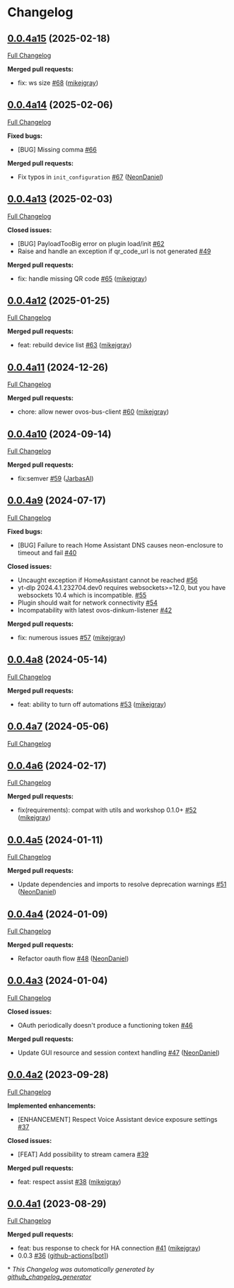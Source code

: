 # Changelog

## [0.0.4a15](https://github.com/OpenVoiceOS/ovos-PHAL-plugin-homeassistant/tree/0.0.4a15) (2025-02-18)

[Full Changelog](https://github.com/OpenVoiceOS/ovos-PHAL-plugin-homeassistant/compare/0.0.4a14...0.0.4a15)

**Merged pull requests:**

- fix: ws size [\#68](https://github.com/OpenVoiceOS/ovos-PHAL-plugin-homeassistant/pull/68) ([mikejgray](https://github.com/mikejgray))

## [0.0.4a14](https://github.com/OpenVoiceOS/ovos-PHAL-plugin-homeassistant/tree/0.0.4a14) (2025-02-06)

[Full Changelog](https://github.com/OpenVoiceOS/ovos-PHAL-plugin-homeassistant/compare/0.0.4a13...0.0.4a14)

**Fixed bugs:**

- \[BUG\] Missing comma [\#66](https://github.com/OpenVoiceOS/ovos-PHAL-plugin-homeassistant/issues/66)

**Merged pull requests:**

- Fix typos in `init_configuration` [\#67](https://github.com/OpenVoiceOS/ovos-PHAL-plugin-homeassistant/pull/67) ([NeonDaniel](https://github.com/NeonDaniel))

## [0.0.4a13](https://github.com/OpenVoiceOS/ovos-PHAL-plugin-homeassistant/tree/0.0.4a13) (2025-02-03)

[Full Changelog](https://github.com/OpenVoiceOS/ovos-PHAL-plugin-homeassistant/compare/0.0.4a12...0.0.4a13)

**Closed issues:**

- \[BUG\] PayloadTooBig error on plugin load/init [\#62](https://github.com/OpenVoiceOS/ovos-PHAL-plugin-homeassistant/issues/62)
- Raise and handle an exception if qr\_code\_url is not generated [\#49](https://github.com/OpenVoiceOS/ovos-PHAL-plugin-homeassistant/issues/49)

**Merged pull requests:**

- fix: handle missing QR code [\#65](https://github.com/OpenVoiceOS/ovos-PHAL-plugin-homeassistant/pull/65) ([mikejgray](https://github.com/mikejgray))

## [0.0.4a12](https://github.com/OpenVoiceOS/ovos-PHAL-plugin-homeassistant/tree/0.0.4a12) (2025-01-25)

[Full Changelog](https://github.com/OpenVoiceOS/ovos-PHAL-plugin-homeassistant/compare/0.0.4a11...0.0.4a12)

**Merged pull requests:**

- feat: rebuild device list [\#63](https://github.com/OpenVoiceOS/ovos-PHAL-plugin-homeassistant/pull/63) ([mikejgray](https://github.com/mikejgray))

## [0.0.4a11](https://github.com/OpenVoiceOS/ovos-PHAL-plugin-homeassistant/tree/0.0.4a11) (2024-12-26)

[Full Changelog](https://github.com/OpenVoiceOS/ovos-PHAL-plugin-homeassistant/compare/0.0.4a10...0.0.4a11)

**Merged pull requests:**

- chore: allow newer ovos-bus-client [\#60](https://github.com/OpenVoiceOS/ovos-PHAL-plugin-homeassistant/pull/60) ([mikejgray](https://github.com/mikejgray))

## [0.0.4a10](https://github.com/OpenVoiceOS/ovos-PHAL-plugin-homeassistant/tree/0.0.4a10) (2024-09-14)

[Full Changelog](https://github.com/OpenVoiceOS/ovos-PHAL-plugin-homeassistant/compare/0.0.4a9...0.0.4a10)

**Merged pull requests:**

- fix:semver [\#59](https://github.com/OpenVoiceOS/ovos-PHAL-plugin-homeassistant/pull/59) ([JarbasAl](https://github.com/JarbasAl))

## [0.0.4a9](https://github.com/OpenVoiceOS/ovos-PHAL-plugin-homeassistant/tree/0.0.4a9) (2024-07-17)

[Full Changelog](https://github.com/OpenVoiceOS/ovos-PHAL-plugin-homeassistant/compare/0.0.4a8...0.0.4a9)

**Fixed bugs:**

- \[BUG\] Failure to reach Home Assistant DNS causes neon-enclosure to timeout and fail [\#40](https://github.com/OpenVoiceOS/ovos-PHAL-plugin-homeassistant/issues/40)

**Closed issues:**

- Uncaught exception if HomeAssistant cannot be reached [\#56](https://github.com/OpenVoiceOS/ovos-PHAL-plugin-homeassistant/issues/56)
- yt-dlp 2024.4.1.232704.dev0 requires websockets\>=12.0, but you have websockets 10.4 which is incompatible. [\#55](https://github.com/OpenVoiceOS/ovos-PHAL-plugin-homeassistant/issues/55)
- Plugin should wait for network connectivity [\#54](https://github.com/OpenVoiceOS/ovos-PHAL-plugin-homeassistant/issues/54)
- Incompatability with latest ovos-dinkum-listener [\#42](https://github.com/OpenVoiceOS/ovos-PHAL-plugin-homeassistant/issues/42)

**Merged pull requests:**

- fix: numerous issues [\#57](https://github.com/OpenVoiceOS/ovos-PHAL-plugin-homeassistant/pull/57) ([mikejgray](https://github.com/mikejgray))

## [0.0.4a8](https://github.com/OpenVoiceOS/ovos-PHAL-plugin-homeassistant/tree/0.0.4a8) (2024-05-14)

[Full Changelog](https://github.com/OpenVoiceOS/ovos-PHAL-plugin-homeassistant/compare/0.0.4a7...0.0.4a8)

**Merged pull requests:**

- feat: ability to turn off automations [\#53](https://github.com/OpenVoiceOS/ovos-PHAL-plugin-homeassistant/pull/53) ([mikejgray](https://github.com/mikejgray))

## [0.0.4a7](https://github.com/OpenVoiceOS/ovos-PHAL-plugin-homeassistant/tree/0.0.4a7) (2024-05-06)

[Full Changelog](https://github.com/OpenVoiceOS/ovos-PHAL-plugin-homeassistant/compare/0.0.4a6...0.0.4a7)

## [0.0.4a6](https://github.com/OpenVoiceOS/ovos-PHAL-plugin-homeassistant/tree/0.0.4a6) (2024-02-17)

[Full Changelog](https://github.com/OpenVoiceOS/ovos-PHAL-plugin-homeassistant/compare/0.0.4a5...0.0.4a6)

**Merged pull requests:**

- fix\(requirements\): compat with utils and workshop 0.1.0+ [\#52](https://github.com/OpenVoiceOS/ovos-PHAL-plugin-homeassistant/pull/52) ([mikejgray](https://github.com/mikejgray))

## [0.0.4a5](https://github.com/OpenVoiceOS/ovos-PHAL-plugin-homeassistant/tree/0.0.4a5) (2024-01-11)

[Full Changelog](https://github.com/OpenVoiceOS/ovos-PHAL-plugin-homeassistant/compare/0.0.4a4...0.0.4a5)

**Merged pull requests:**

- Update dependencies and imports to resolve deprecation warnings [\#51](https://github.com/OpenVoiceOS/ovos-PHAL-plugin-homeassistant/pull/51) ([NeonDaniel](https://github.com/NeonDaniel))

## [0.0.4a4](https://github.com/OpenVoiceOS/ovos-PHAL-plugin-homeassistant/tree/0.0.4a4) (2024-01-09)

[Full Changelog](https://github.com/OpenVoiceOS/ovos-PHAL-plugin-homeassistant/compare/0.0.4a3...0.0.4a4)

**Merged pull requests:**

- Refactor oauth flow [\#48](https://github.com/OpenVoiceOS/ovos-PHAL-plugin-homeassistant/pull/48) ([NeonDaniel](https://github.com/NeonDaniel))

## [0.0.4a3](https://github.com/OpenVoiceOS/ovos-PHAL-plugin-homeassistant/tree/0.0.4a3) (2024-01-04)

[Full Changelog](https://github.com/OpenVoiceOS/ovos-PHAL-plugin-homeassistant/compare/0.0.4a2...0.0.4a3)

**Closed issues:**

- OAuth periodically doesn't produce a functioning token [\#46](https://github.com/OpenVoiceOS/ovos-PHAL-plugin-homeassistant/issues/46)

**Merged pull requests:**

- Update GUI resource and session context handling [\#47](https://github.com/OpenVoiceOS/ovos-PHAL-plugin-homeassistant/pull/47) ([NeonDaniel](https://github.com/NeonDaniel))

## [0.0.4a2](https://github.com/OpenVoiceOS/ovos-PHAL-plugin-homeassistant/tree/0.0.4a2) (2023-09-28)

[Full Changelog](https://github.com/OpenVoiceOS/ovos-PHAL-plugin-homeassistant/compare/0.0.4a1...0.0.4a2)

**Implemented enhancements:**

- \[ENHANCEMENT\] Respect Voice Assistant device exposure settings [\#37](https://github.com/OpenVoiceOS/ovos-PHAL-plugin-homeassistant/issues/37)

**Closed issues:**

- \[FEAT\] Add possibility to stream camera [\#39](https://github.com/OpenVoiceOS/ovos-PHAL-plugin-homeassistant/issues/39)

**Merged pull requests:**

- feat: respect assist [\#38](https://github.com/OpenVoiceOS/ovos-PHAL-plugin-homeassistant/pull/38) ([mikejgray](https://github.com/mikejgray))

## [0.0.4a1](https://github.com/OpenVoiceOS/ovos-PHAL-plugin-homeassistant/tree/0.0.4a1) (2023-08-29)

[Full Changelog](https://github.com/OpenVoiceOS/ovos-PHAL-plugin-homeassistant/compare/0.0.3...0.0.4a1)

**Merged pull requests:**

- feat: bus response to check for HA connection [\#41](https://github.com/OpenVoiceOS/ovos-PHAL-plugin-homeassistant/pull/41) ([mikejgray](https://github.com/mikejgray))
- 0.0.3 [\#36](https://github.com/OpenVoiceOS/ovos-PHAL-plugin-homeassistant/pull/36) ([github-actions[bot]](https://github.com/apps/github-actions))



\* *This Changelog was automatically generated by [github_changelog_generator](https://github.com/github-changelog-generator/github-changelog-generator)*
